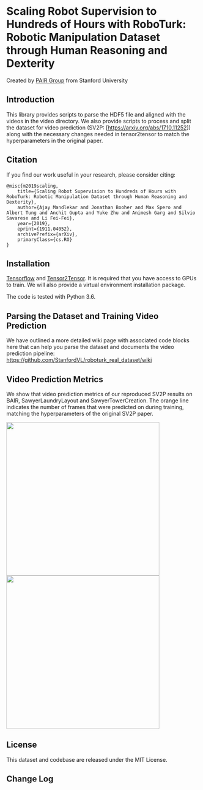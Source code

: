 # Scaling Robot Supervision to Hundreds of Hours with RoboTurk: Robotic Manipulation Dataset through Human Reasoning and Dexterity

Created by [PAIR Group](http://pair.stanford.edu/) from Stanford University


## Introduction

This library provides scripts to parse the HDF5 file and aligned with the videos in the video directory. We also provide scripts to process and split the dataset for video prediction (SV2P: [https://arxiv.org/abs/1710.11252]) along with the necessary changes needed in tensor2tensor to match the hyperparameters in the original paper.

## Citation

If you find our work useful in your research, please consider citing:

```
@misc{m2019scaling,
    title={Scaling Robot Supervision to Hundreds of Hours with RoboTurk: Robotic Manipulation Dataset through Human Reasoning and Dexterity},
    author={Ajay Mandlekar and Jonathan Booher and Max Spero and Albert Tung and Anchit Gupta and Yuke Zhu and Animesh Garg and Silvio Savarese and Li Fei-Fei},
    year={2019},
    eprint={1911.04052},
    archivePrefix={arXiv},
    primaryClass={cs.RO}
}
```

## Installation

[Tensorflow](https://github.com/tensorflow/tensorflow) and [Tensor2Tensor](https://github.com/tensorflow/tensor2tensor). It is required that you have access to GPUs to train. We will also provide a virtual environment installation package.

The code is tested with Python 3.6.

## Parsing the Dataset and Training Video Prediction

We have outlined a more detailed wiki page with associated code blocks here that can help you parse the dataset and documents the video prediction pipeline: https://github.com/StanfordVL/roboturk_real_dataset/wiki

## Video Prediction Metrics

We show that video prediction metrics of our reproduced SV2P results on BAIR, SawyerLaundryLayout and SawyerTowerCreation. The orange line indicates the number of frames that were predicted on during training, matching the hyperparameters of the original SV2P paper.

<img src= "https://github.com/StanfordVL/roboturk_real_dataset/blob/master/images/sv2p_ssim.png" width="400"> <img src= "https://github.com/StanfordVL/roboturk_real_dataset/blob/master/images/sv2p_psnr.png" width="400">


## License

This dataset and codebase are released under the MIT License.

## Change Log

